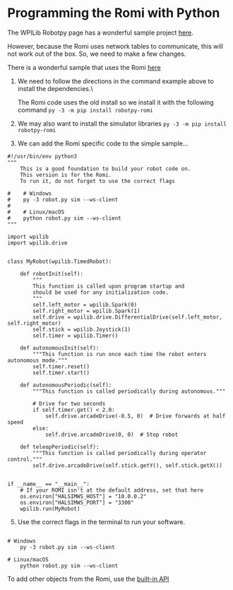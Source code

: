 # Programming the Romi with Python
The WPILib Robotpy page has a wonderful sample project [here](https://robotpy.readthedocs.io/en/latest/guide/anatomy.html#putting-it-all-together).



However, because the Romi uses network tables to communicate, this will not work out of the box. So, we need to make a few changes.

There is a wonderful sample that uses the Romi [here](https://github.com/robotpy/examples/blob/main/commands-v2/romi/robot.py)

1) We need to follow the directions in the command example above to install the dependencies.\

   The Romi code uses the old install so we install it with the following command `py -3 -m pip install robotpy-romi`
   
2) We may also want to install the simulator libraries `py -3 -m pip install robotpy-romi`

4) We can add the Romi specific code to the simple sample...

```
#!/usr/bin/env python3
"""
    This is a good foundation to build your robot code on.
    This version is for the Romi. 
    To run it, do not forget to use the correct flags
    
#    # Windows
#    py -3 robot.py sim --ws-client
#
#    # Linux/macOS
#    python robot.py sim --ws-client
"""

import wpilib
import wpilib.drive


class MyRobot(wpilib.TimedRobot):

    def robotInit(self):
        """
        This function is called upon program startup and
        should be used for any initialization code.
        """
        self.left_motor = wpilib.Spark(0)
        self.right_motor = wpilib.Spark(1)
        self.drive = wpilib.drive.DifferentialDrive(self.left_motor, self.right_motor)
        self.stick = wpilib.Joystick(1)
        self.timer = wpilib.Timer()

    def autonomousInit(self):
        """This function is run once each time the robot enters autonomous mode."""
        self.timer.reset()
        self.timer.start()

    def autonomousPeriodic(self):
        """This function is called periodically during autonomous."""

        # Drive for two seconds
        if self.timer.get() < 2.0:
            self.drive.arcadeDrive(-0.5, 0)  # Drive forwards at half speed
        else:
            self.drive.arcadeDrive(0, 0)  # Stop robot

    def teleopPeriodic(self):
        """This function is called periodically during operator control."""
        self.drive.arcadeDrive(self.stick.getY(), self.stick.getX())


if __name__ == "__main__":
    # If your ROMI isn't at the default address, set that here
    os.environ["HALSIMWS_HOST"] = "10.0.0.2"
    os.environ["HALSIMWS_PORT"] = "3300"
    wpilib.run(MyRobot)
```

5) Use the correct flags in the terminal to run your software.
```

# Windows
    py -3 robot.py sim --ws-client

# Linux/macOS
    python robot.py sim --ws-client
```

To add other objects from the Romi, use the [built-in API](https://robotpy.readthedocs.io/projects/romi/en/latest/api.html)
